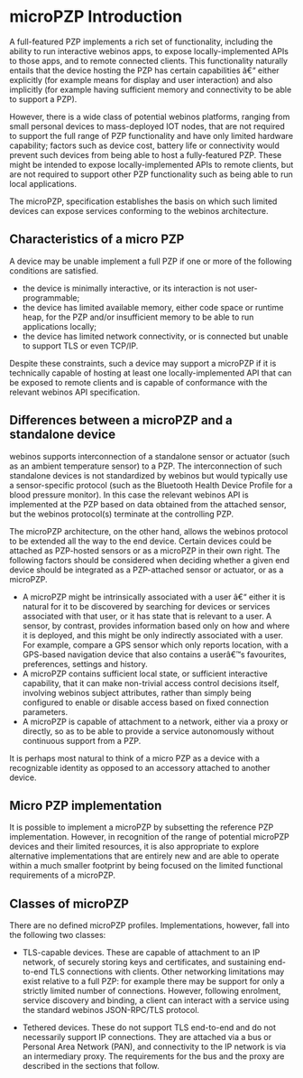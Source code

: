 microPZP Introduction
=====================

A full-featured PZP implements a rich set of functionality, including the ability to run interactive webinos apps, to expose locally-implemented APIs to those apps, and to remote connected clients. This functionality naturally entails that the device hosting the PZP has certain capabilities â€“ either explicitly (for example means for display and user interaction) and also implicitly (for example having sufficient memory and connectivity to be able to support a PZP).

However, there is a wide class of potential webinos platforms, ranging from small personal devices to mass-deployed IOT nodes, that are not required to support the full range of PZP functionality and have only limited hardware capability; factors such as device cost, battery life or connectivity would prevent such devices from being able to host a fully-featured PZP. These might be intended to expose locally-implemented APIs to remote clients, but are not required to support other PZP functionality such as being able to run local applications.

The microPZP, specification establishes the basis on which such limited devices can expose services conforming to the webinos architecture.

Characteristics of a micro PZP
------------------------------

A device may be unable implement a full PZP if one or more of the following conditions are satisfied.
* the device is minimally interactive, or its interaction is not user-programmable;
* the device has limited available memory, either code space or runtime heap, for the PZP and/or insufficient memory to be able to run applications locally;
* the device has limited network connectivity, or is connected but unable to support TLS or even TCP/IP.

Despite these constraints, such a device may support a microPZP if it is technically capable of hosting at least one locally-implemented API that can be exposed to remote clients and is capable of conformance with the relevant webinos API specification.

Differences between a microPZP and a standalone device
------------------------------------------------------

webinos supports interconnection of a standalone sensor or actuator (such as an ambient temperature sensor) to a PZP. The interconnection of such standalone devices is not standardized by webinos but would typically use a sensor-specific protocol (such as the Bluetooth Health Device Profile for a blood pressure monitor). In this case the relevant webinos API is implemented at the PZP based on data obtained from the attached sensor, but the webinos protocol(s) terminate at the controlling PZP.

The microPZP architecture, on the other hand, allows the webinos protocol to be extended all the way to the end device. Certain devices could be attached as PZP-hosted sensors or as a microPZP in their own right. The following factors should be considered when deciding whether a given end device should be integrated as a PZP-attached sensor or actuator, or as a microPZP.

-   A microPZP might be intrinsically associated with a user â€“ either it is natural for it to be discovered by searching for devices or services associated with that user, or it has state that is relevant to a user. A sensor, by contrast, provides information based only on how and where it is deployed, and this might be only indirectly associated with a user. For example, compare a GPS sensor which only reports location, with a GPS-based navigation device that also contains a userâ€™s favourites, preferences, settings and history.
-   A microPZP contains sufficient local state, or sufficient interactive capability, that it can make non-trivial access control decisions itself, involving webinos subject attributes, rather than simply being configured to enable or disable access based on fixed connection parameters.
-   A microPZP is capable of attachment to a network, either via a proxy or directly, so as to be able to provide a service autonomously without continuous support from a PZP.

It is perhaps most natural to think of a micro PZP as a device with a recognizable identity as opposed to an accessory attached to another device.

Micro PZP implementation
------------------------

It is possible to implement a microPZP by subsetting the reference PZP implementation. However, in recognition of the range of potential microPZP devices and their limited resources, it is also appropriate to explore alternative implementations that are entirely new and are able to operate within a much smaller footprint by being focused on the limited functional requirements of a microPZP.

Classes of microPZP
-------------------

There are no defined microPZP profiles. Implementations, however, fall into the following two classes:

-   TLS-capable devices. These are capable of attachment to an IP network, of securely storing keys and certificates, and sustaining end-to-end TLS connections with clients. Other networking limitations may exist relative to a full PZP: for example there may be support for only a strictly limited number of connections. However, following enrolment, service discovery and binding, a client can interact with a service using the standard webinos JSON-RPC/TLS protocol.

-   Tethered devices. These do not support TLS end-to-end and do not necessarily support IP connections. They are attached via a bus or Personal Area Network (PAN), and connectivity to the IP network is via an intermediary proxy. The requirements for the bus and the proxy are described in the sections that follow.

